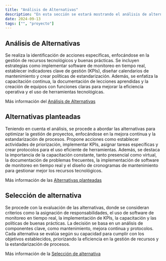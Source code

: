 ```yaml
---
title: "Análisis de Alternativas"
description: "En esta sección se estará mostrando el análisis de alternativas"
date: 2024-09-13
tags: ["", "proyecto"]
---
```


## Análisis de Alternativas

Se realiza la identificación de acciones específicas, enfocándose en la gestión de recursos tecnológicos y buenas prácticas. Se incluyen estrategias como implementar software de monitoreo en tiempo real, establecer indicadores clave de gestión (KPIs), diseñar calendarios de mantenimiento y crear políticas de estandarización. Además, se enfatiza la capacitación continua, la documentación de lecciones aprendidas y la creación de equipos con funciones claras para mejorar la eficiencia operativa y el uso de herramientas tecnológicas.

Más información del [Análisis de Alternativas](https://drive.google.com/file/d/1-gAJU8CHuVtDHayMUzhxHVNPETp5XeCh/view?usp=sharing)


## Alternativas planteadas

Teniendo en cuenta el análisis, se procede a abordar las alternativas para optimizar la gestión de proyectos, enfocándose en la mejora continua y la estandarización de procesos. Propone acciones como establecer actividades de priorización, implementar KPIs, asignar tareas específicas y crear protocolos para el uso eficiente de herramientas. Además, se destaca la importancia de la capacitación constante, tanto presencial como virtual, la documentación de problemas frecuentes, la implementación de software de monitoreo en tiempo real y el diseño de cronogramas de mantenimiento para gestionar mejor los recursos tecnológicos.

Más información de las [Alternativas planteadas](https://drive.google.com/file/d/1Vam1zw9c9mvb2QN_ZRyFmGqJ8ZFtx1A-/view?usp=sharing)

## Selección de alternativa

Se procede con la evaluación de las alternativas, donde se consideran criterios como la asignación de responsabilidades, el uso de software de monitoreo en tiempo real, la implementación de KPIs, la capacitación y las políticas de buenas prácticas. La decisión se basa en un análisis de componentes clave, como mantenimiento, mejora continua y protocolos. Cada alternativa se evalúa según su capacidad para cumplir con los objetivos establecidos, priorizando la eficiencia en la gestión de recursos y la estandarización de procesos.

Más información de la [Selección de alternativa](https://drive.google.com/file/d/1JNiz4byYNbfhV8aggK4yG3fFOlJip_9D/view?usp=sharing)

